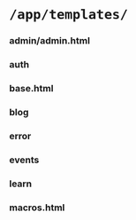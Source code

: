 # `/app/templates/`

### admin/admin.html

### auth

### base.html

### blog

### error

### events

### learn

### macros.html
